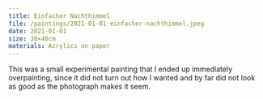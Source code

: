 ```yaml
---
title: Einfacher Nachthimmel
file: /paintings/2021-01-01-einfacher-nachthimmel.jpeg
date: 2021-01-01
size: 30×40cm
materials: Acrylics on paper
---
```


This was a small experimental painting that I ended up immediately overpainting, since it did not turn out how I wanted and by far did not look as good as the photograph makes it seem.